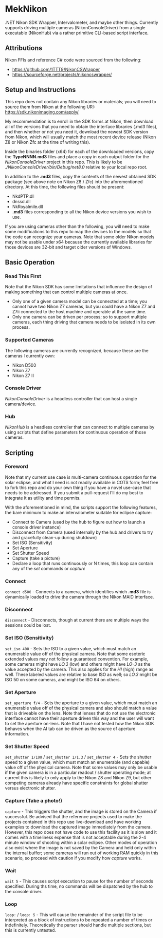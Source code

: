 # MekNikon

.NET Nikon SDK Wrapper, Intervalometer, and maybe other things. Currently supports driving multiple cameras (NikonConsoleDriver) from a single executable (NikonHub) via a rather primitive CLI-based script interface.

## Attributions

Nikon FFIs and reference C# code were sourced from the following:

* https://github.com/1TTT9/NikonCSWrapper
* https://sourceforge.net/projects/nikoncswrapper/

## Setup and Instructions

This repo does not contain any Nikon libraries or materials; you will need to source them from Nikon at the following URI:  
https://sdk.nikonimaging.com/apply/

My recommendation is to enroll in the SDK forms at Nikon, then download all of the versions that you need to obtain the interface libraries (.md3 files), and then whether or not you need it, download the newest SDK version from Nikon, which will usually match the most recent device release (Nikon Z8 or Nikon Zfc at the time of writing this).

Inside the binaries folder (x64) for each of the downloaded versions, copy the **TypeNNNN.md3** files and place a copy in each output folder for the *NikonConsoleDriver* project in this repo. This is likely to be *./NikonConsoleDriver/bin/Debug/net8.0* relative to your local repo root.

In addition to the **.md3** files, copy the contents of the newest obtained SDK package (see above note on Nikon Z8 / Zfc) into the aforementioned directory. At this time, the following files should be present:  
* NkdPTP.dll
* dnssd.dll
* NkRoyalmile.dll
* **.md3** files corresponding to all the Nikon device versions you wish to use.

If you are using cameras other than the following, you will need to make some modifications to this repo to map the devices to the models so that the code can recognize your cameras. Note that some older Nikon models may not be usable under x64 because the currently available libraries for those devices are 32-bit and target older versions of Windows.

## Basic Operation

### Read This First

Note that the Nikon SDK has some limitations that influence the design of making something that can control multiple cameras at once.  
* Only one of a given camera model can be connected at a time; you cannot have two Nikon Z7 cameras, but you could have a Nikon Z7 and Z7ii connected to the host machine and operable at the same time.
* Only one camera can be driven per process; so to support multiple cameras, each thing driving that camera needs to be isolated in its own process.

### Supported Cameras

The following cameras are currently recognized, because these are the cameras I currently own:  
* Nikon D500
* Nikon Z7
* Nikon Z7 II

### Console Driver

*NikonConsoleDriver* is a headless controller that can host a single camera/device.

### Hub

*NikonHub* is a headless controller that can connect to multiple cameras by using scripts that define parameters for continuous operation of those cameras.

## Scripting

### Foreword

Note that my current use case is multi-camera continuous operation for the solar eclipse, and what I need is not readily available in COTS form; feel free to fork this repo and do your own thing if you have a novel use-case that needs to be addressed. If you submit a pull-request I'll do my best to integrate it as utility and time permits.

With the aforementioned in mind, the scripts support the following features, the bare minimum to make an intervalometer suitable for eclipse capture:
* Connect to Camera (used by the hub to figure out how to launch a console driver instance)
* Disconnect from Camera (used internally by the hub and drivers to try and gracefully clean-up during shutdown)
* Set ISO (Sensitivity)
* Set Aperture
* Set Shutter Speed
* Capture (take a picture)
* Declare a loop that runs continuously or N times, this loop can contain any of the *set* commands or *capture*

### Connect

```connect d500``` - Connects to a camera, which identifies which **.md3** file is dynamically loaded to drive the camera through the Nikon MAID interface.

### Disconnect

```disconnect``` - Disconnects, though at current there are multiple ways the sessions could be lost.

### Set ISO (Sensitivity)

```set_iso 400``` - Sets the ISO to a given value, which must match an enumerable value off of the physical camera. Note that some esoteric extended values may not follow a guaranteed convention. For example, some cameras might have *LO.3* (low) and others might have *LO-3* as the value accepted by the camera. This also applies for the *HI* (high) range as well. These labeled values are relative to base ISO as well; so *LO.3* might be ISO 50 on some cameras, and might be ISO 64 on others.

### Set Aperture

```set_aperture f/4``` - Sets the aperture to a given value, which must match an enumerable value off of the physical camera and also should match a value that is driveable on the lens. Note that lenses that do not use the electronic interface cannot have their aperture driven this way and the user will want to set the aperture on-lens. Note that I have not tested how the Nikon SDK behaves when the AI tab can be driven as the source of aperture information.

### Set Shutter Speed

```set_shutter 1/100``` / ```set_shutter 1/1.3``` / ```set_shutter 4``` - Sets the shutter speed to a given value, which must match an enumerable (and capable) value off of the physical camera. Note that some values may only be usable if the given camera is in a particular readout / shutter operating mode; at current this is likely to only apply to the Nikon Z8 and Nikon Z9, but other competing cameras already have specific constraints for global shutter versus electronic shutter.

### Capture (Take a photo!)

```capture``` - This triggers the shutter, and the image is stored on the Camera if successful. Be advised that the reference projects used to make the projects contained in this repo use live-download and have working examples to download the captured image immediately from the camera. However, this repo does not have code to use this facility as it is slow and it comes with a timeliness expense that is not acceptable during the 2-4 minute window of shooting within a solar eclipse. Other modes of operation also exist where the image is not saved by the Camera and held only within the internal buffer; some cameras will run out of working RAM quickly in this scenario, so proceed with caution if you modify how *capture* works.

### Wait

```wait 5``` - This causes script execution to pause for the number of seconds specified. During ths time, no commands will be dispatched by the hub to the console driver.

### Loop

```loop:``` / ```loop: 5``` - This will cause the remainder of the script file to be interpreted as a block of instructions to be repeated a number of times or indefinitely. Theoretically the parser should handle multiple sections, but this is currently untested.
